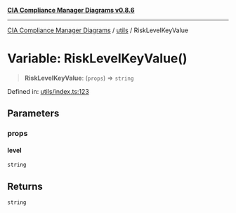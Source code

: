 [**CIA Compliance Manager Diagrams v0.8.6**](../../README.md)

***

[CIA Compliance Manager Diagrams](../../modules.md) / [utils](../README.md) / RiskLevelKeyValue

# Variable: RiskLevelKeyValue()

> **RiskLevelKeyValue**: (`props`) => `string`

Defined in: [utils/index.ts:123](https://github.com/Hack23/cia-compliance-manager/blob/050a250237d6f621490781dbdf95155919f35aed/src/utils/index.ts#L123)

## Parameters

### props

#### level

`string`

## Returns

`string`
